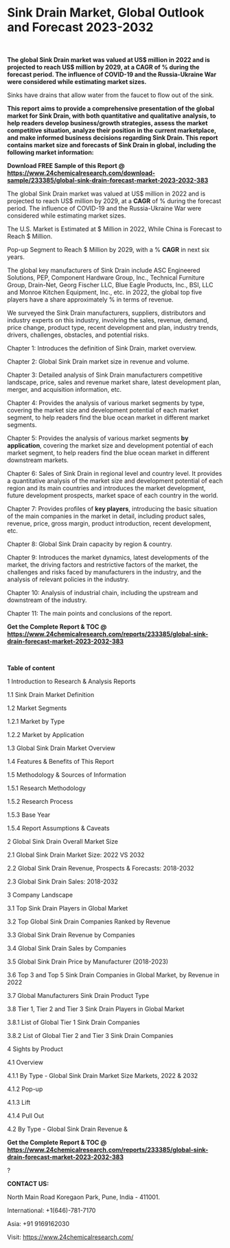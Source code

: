 <h1>Sink Drain Market, Global Outlook and Forecast 2023-2032</h1><br/><p><strong>The global Sink Drain market was valued at US$ million in 2022 and is projected to reach US$ million by 2029, at a <strong>CAGR</strong> of % during the forecast period. The influence of COVID-19 and the Russia-Ukraine War were considered while estimating market sizes.</strong></p>
 
 
 
 <p>Sinks have drains that allow water from the faucet to flow out of the sink.</p>
 
 
 
 <p><strong>This report aims to provide a comprehensive presentation of the global market for Sink Drain, with both quantitative and qualitative analysis, to help readers develop business/growth strategies, assess the market competitive situation, analyze their position in the current marketplace, and make informed business decisions regarding Sink Drain. This report contains market size and forecasts of Sink Drain in global, including the following market information:</strong></p>
 
 
 
 <div><b>Download FREE Sample of this Report @ <a href="https://www.24chemicalresearch.com/download-sample/233385/global-sink-drain-forecast-market-2023-2032-383">https://www.24chemicalresearch.com/download-sample/233385/global-sink-drain-forecast-market-2023-2032-383</a></b></div>
 
 
 
 <p>The global Sink Drain market was valued at US$ million in 2022 and is projected to reach US$ million by 2029, at a <strong>CAGR</strong> of % during the forecast period. The influence of COVID-19 and the Russia-Ukraine War were considered while estimating market sizes.</p>
 
 
 
 <p>The U.S. Market is Estimated at $ Million in 2022, While China is Forecast to Reach $ Million.</p>
 
 
 
 <p>Pop-up Segment to Reach $ Million by 2029, with a % <strong>CAGR</strong> in next six years.</p>
 
 
 
 <p>The global key manufacturers of Sink Drain include ASC Engineered Solutions, PEP, Component Hardware Group, Inc., Technical Furniture Group, Drain-Net, Georg Fischer LLC, Blue Eagle Products, Inc., BSI, LLC and Monroe Kitchen Equipment, Inc., etc. in 2022, the global top five players have a share approximately % in terms of revenue.</p>
 
 
 
 <p>We surveyed the Sink Drain manufacturers, suppliers, distributors and industry experts on this industry, involving the sales, revenue, demand, price change, product type, recent development and plan, industry trends, drivers, challenges, obstacles, and potential risks.</p>
 
 
 
 <p>Chapter 1: Introduces the definition of Sink Drain, market overview.</p>
 
 
 
 <p>Chapter 2: Global Sink Drain market size in revenue and volume.</p>
 
 
 
 <p>Chapter 3: Detailed analysis of Sink Drain manufacturers competitive landscape, price, sales and revenue market share, latest development plan, merger, and acquisition information, etc.</p>
 
 
 
 <p>Chapter 4: Provides the analysis of various market segments by type, covering the market size and development potential of each market segment, to help readers find the blue ocean market in different market segments.</p>
 
 
 
 <p>Chapter 5: Provides the analysis of various market segments <strong>by application</strong>, covering the market size and development potential of each market segment, to help readers find the blue ocean market in different downstream markets.</p>
 
 
 
 <p>Chapter 6: Sales of Sink Drain in regional level and country level. It provides a quantitative analysis of the market size and development potential of each region and its main countries and introduces the market development, future development prospects, market space of each country in the world.</p>
 
 
 
 <p>Chapter 7: Provides profiles of <strong>key players</strong>, introducing the basic situation of the main companies in the market in detail, including product sales, revenue, price, gross margin, product introduction, recent development, etc.</p>
 
 
 
 <p>Chapter 8: Global Sink Drain capacity by region & country.</p>
 
 
 
 <p>Chapter 9: Introduces the market dynamics, latest developments of the market, the driving factors and restrictive factors of the market, the challenges and risks faced by manufacturers in the industry, and the analysis of relevant policies in the industry.</p>
 
 
 
 <p>Chapter 10: Analysis of industrial chain, including the upstream and downstream of the industry.</p>
 
 
 
 <p>Chapter 11: The main points and conclusions of the report.</p>
 
 
 
 <div><b>Get the Complete Report & TOC @ <a href="https://www.24chemicalresearch.com/reports/233385/global-sink-drain-forecast-market-2023-2032-383">https://www.24chemicalresearch.com/reports/233385/global-sink-drain-forecast-market-2023-2032-383</a></b></div>
 
 
 
 <p><br />
 
 <b>Table of content</b></p>
 
 
 
 <p>1 Introduction to Research & Analysis Reports<br />
 
 1.1 Sink Drain Market Definition<br />
 
 1.2 Market Segments<br />
 
 1.2.1 Market by Type<br />
 
 1.2.2 Market by Application<br />
 
 1.3 Global Sink Drain Market Overview<br />
 
 1.4 Features & Benefits of This Report<br />
 
 1.5 Methodology & Sources of Information<br />
 
 1.5.1 Research Methodology<br />
 
 1.5.2 Research Process<br />
 
 1.5.3 Base Year<br />
 
 1.5.4 Report Assumptions & Caveats<br />
 
 2 Global Sink Drain Overall Market Size<br />
 
 2.1 Global Sink Drain Market Size: 2022 VS 2032<br />
 
 2.2 Global Sink Drain Revenue, Prospects & Forecasts: 2018-2032<br />
 
 2.3 Global Sink Drain Sales: 2018-2032<br />
 
 3 Company Landscape<br />
 
 3.1 Top Sink Drain Players in Global Market<br />
 
 3.2 Top Global Sink Drain Companies Ranked by Revenue<br />
 
 3.3 Global Sink Drain Revenue by Companies<br />
 
 3.4 Global Sink Drain Sales by Companies<br />
 
 3.5 Global Sink Drain Price by Manufacturer (2018-2023)<br />
 
 3.6 Top 3 and Top 5 Sink Drain Companies in Global Market, by Revenue in 2022<br />
 
 3.7 Global Manufacturers Sink Drain Product Type<br />
 
 3.8 Tier 1, Tier 2 and Tier 3 Sink Drain Players in Global Market<br />
 
 3.8.1 List of Global Tier 1 Sink Drain Companies<br />
 
 3.8.2 List of Global Tier 2 and Tier 3 Sink Drain Companies<br />
 
 4 Sights by Product<br />
 
 4.1 Overview<br />
 
 4.1.1 By Type - Global Sink Drain Market Size Markets, 2022 & 2032<br />
 
 4.1.2 Pop-up<br />
 
 4.1.3 Lift<br />
 
 4.1.4 Pull Out<br />
 
 4.2 By Type - Global Sink Drain Revenue &</p>
 
 
 
 <div><b>Get the Complete Report & TOC @ <a href="https://www.24chemicalresearch.com/reports/233385/global-sink-drain-forecast-market-2023-2032-383">https://www.24chemicalresearch.com/reports/233385/global-sink-drain-forecast-market-2023-2032-383</a></b></div>
 
 
 
 <p>? </p>
 
 
 
 <p><b>CONTACT US:</b><br />
 
 North Main Road Koregaon Park, Pune, India - 411001.<br />
 
 International: +1(646)-781-7170<br />
 
 Asia: +91 9169162030<br />
 
 Visit: <a href="https://www.24chemicalresearch.com/">https://www.24chemicalresearch.com/</a></p>